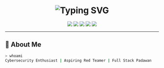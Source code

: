 <h1 align="center">
  <img src="https://readme-typing-svg.demolab.com?font=Fira+Code&duration=4000&pause=1000&color=00FF00&center=true&vCenter=true&multiline=true&width=600&height=80&lines=Hey+there%2C+I'm+Mishal+V+S+%F0%9F%91%8B;Cybersecurity+%7C+Red+Team+Ops+%7C+Code+%26+Chaos" alt="Typing SVG" />
</h1>

<p align="center">
  <img src="https://img.shields.io/badge/OSINT%20Hunter-00ff00?style=flat-square&logo=linux&logoColor=white"/>
  <img src="https://img.shields.io/badge/Red%20Team-FF3131?style=flat-square&logo=burpsuite&logoColor=white"/>
  <img src="https://img.shields.io/badge/Blockchain-Ethereum-black?style=flat-square&logo=ethereum"/>
  <img src="https://img.shields.io/badge/Next.js-black?style=flat-square&logo=next.js"/>
  <img src="https://img.shields.io/badge/Linux%20Ninja-00ff00?style=flat-square&logo=linux"/>
</p>

---

## 🧠 About Me

```bash
> whoami
Cybersecurity Enthusiast | Aspiring Red Teamer | Full Stack Padawan
